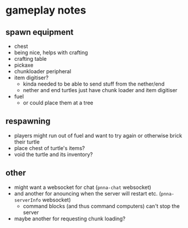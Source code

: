 # gameplay notes

## spawn equipment

* chest
* being nice, helps with crafting
* crafting table
* pickaxe
* chunkloader peripheral
* item digitiser?
  * kinda needed to be able to send stuff from the nether/end
  * nether and end turtles just have chunk loader and item digitiser
* fuel
  * or could place them at a tree

## respawning

* players might run out of fuel and want to try again or otherwise brick their turtle
* place chest of turtle's items?
* void the turtle and its inventory?

## other

* might want a websocket for chat (`pnna-chat` websocket)
* and another for anouncing when the server will restart etc. (`pnna-serverInfo` websocket)
  * command blocks (and thus command computers) can't stop the server
* maybe another for requesting chunk loading?